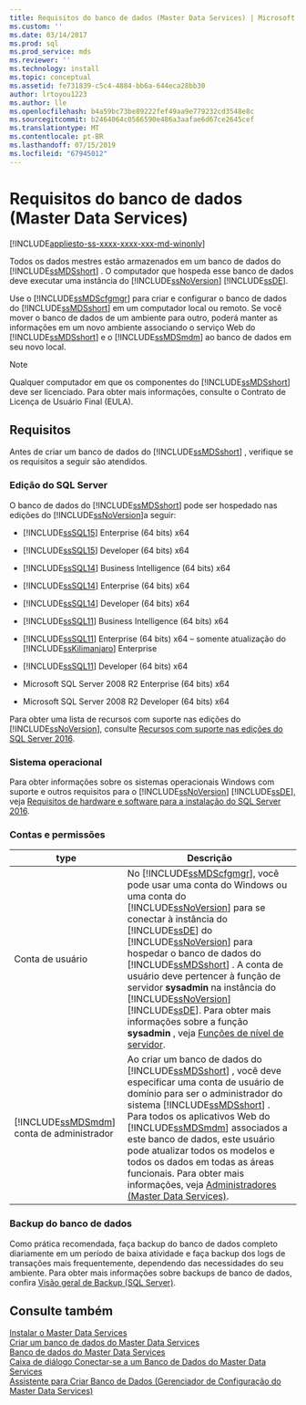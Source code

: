 ```yaml
---
title: Requisitos do banco de dados (Master Data Services) | Microsoft Docs
ms.custom: ''
ms.date: 03/14/2017
ms.prod: sql
ms.prod_service: mds
ms.reviewer: ''
ms.technology: install
ms.topic: conceptual
ms.assetid: fe731839-c5c4-4884-bb6a-644eca28bb30
author: lrtoyou1223
ms.author: lle
ms.openlocfilehash: b4a59bc73be89222fef49aa9e779232cd3548e8c
ms.sourcegitcommit: b2464064c0566590e486a3aafae6d67ce2645cef
ms.translationtype: MT
ms.contentlocale: pt-BR
ms.lasthandoff: 07/15/2019
ms.locfileid: "67945012"
---
```

# <a name="database-requirements-master-data-services"></a>Requisitos do banco de dados (Master Data Services)

[!INCLUDE[appliesto-ss-xxxx-xxxx-xxx-md-winonly](../../includes/appliesto-ss-xxxx-xxxx-xxx-md-winonly.md)]

  Todos os dados mestres estão armazenados em um banco de dados do [!INCLUDE[ssMDSshort](../../includes/ssmdsshort-md.md)] . O computador que hospeda esse banco de dados deve executar uma instância do [!INCLUDE[ssNoVersion](../../includes/ssnoversion-md.md)] [!INCLUDE[ssDE](../../includes/ssde-md.md)].  
  
 Use o [!INCLUDE[ssMDScfgmgr](../../includes/ssmdscfgmgr-md.md)] para criar e configurar o banco de dados do [!INCLUDE[ssMDSshort](../../includes/ssmdsshort-md.md)] em um computador local ou remoto. Se você mover o banco de dados de um ambiente para outro, poderá manter as informações em um novo ambiente associando o serviço Web do [!INCLUDE[ssMDSshort](../../includes/ssmdsshort-md.md)] e o [!INCLUDE[ssMDSmdm](../../includes/ssmdsmdm-md.md)] ao banco de dados em seu novo local.  
  
> [!NOTE]  
>  Qualquer computador em que os componentes do [!INCLUDE[ssMDSshort](../../includes/ssmdsshort-md.md)] deve ser licenciado. Para obter mais informações, consulte o Contrato de Licença de Usuário Final (EULA).  
  
## <a name="requirements"></a>Requisitos  
 Antes de criar um banco de dados do [!INCLUDE[ssMDSshort](../../includes/ssmdsshort-md.md)] , verifique se os requisitos a seguir são atendidos.  
  
### <a name="sql-server-edition"></a>Edição do SQL Server  
 O banco de dados do [!INCLUDE[ssMDSshort](../../includes/ssmdsshort-md.md)] pode ser hospedado nas edições do [!INCLUDE[ssNoVersion](../../includes/ssnoversion-md.md)]a seguir:  
  
 
-   [!INCLUDE[ssSQL15](../../includes/sssql15-md.md)] Enterprise (64 bits) x64  
  
-   [!INCLUDE[ssSQL15](../../includes/sssql15-md.md)] Developer (64 bits) x64  
  
-   [!INCLUDE[ssSQL14](../../includes/sssql14-md.md)] Business Intelligence (64 bits) x64  
  
-   [!INCLUDE[ssSQL14](../../includes/sssql14-md.md)] Enterprise (64 bits) x64  
  
-   [!INCLUDE[ssSQL14](../../includes/sssql14-md.md)] Developer (64 bits) x64  
  
-   [!INCLUDE[ssSQL11](../../includes/sssql11-md.md)] Business Intelligence (64 bits) x64  
  
-   [!INCLUDE[ssSQL11](../../includes/sssql11-md.md)] Enterprise (64 bits) x64 – somente atualização do [!INCLUDE[ssKilimanjaro](../../includes/sskilimanjaro-md.md)] Enterprise  
  
-   [!INCLUDE[ssSQL11](../../includes/sssql11-md.md)] Developer (64 bits) x64  
  
-   Microsoft SQL Server 2008 R2 Enterprise (64 bits) x64  
  
-   Microsoft SQL Server 2008 R2 Developer (64 bits) x64  
  
 Para obter uma lista de recursos com suporte nas edições do [!INCLUDE[ssNoVersion](../../includes/ssnoversion-md.md)], consulte [Recursos com suporte nas edições do SQL Server 2016](../../sql-server/editions-and-supported-features-for-sql-server-2016.md). 
  
### <a name="operating-system"></a>Sistema operacional  
 Para obter informações sobre os sistemas operacionais Windows com suporte e outros requisitos para o [!INCLUDE[ssNoVersion](../../includes/ssnoversion-md.md)] [!INCLUDE[ssDE](../../includes/ssde-md.md)], veja [Requisitos de hardware e software para a instalação do SQL Server 2016](../../sql-server/install/hardware-and-software-requirements-for-installing-sql-server.md).  
  
### <a name="accounts-and-permissions"></a>Contas e permissões  
  
|type|Descrição|  
|----------|-----------------|  
|Conta de usuário|No [!INCLUDE[ssMDScfgmgr](../../includes/ssmdscfgmgr-md.md)], você pode usar uma conta do Windows ou uma conta do [!INCLUDE[ssNoVersion](../../includes/ssnoversion-md.md)] para se conectar à instância do [!INCLUDE[ssDE](../../includes/ssde-md.md)] do [!INCLUDE[ssNoVersion](../../includes/ssnoversion-md.md)] para hospedar o banco de dados do [!INCLUDE[ssMDSshort](../../includes/ssmdsshort-md.md)] . A conta de usuário deve pertencer à função de servidor **sysadmin** na instância do [!INCLUDE[ssNoVersion](../../includes/ssnoversion-md.md)] [!INCLUDE[ssDE](../../includes/ssde-md.md)]. Para obter mais informações sobre a função **sysadmin** , veja [Funções de nível de servidor](../../relational-databases/security/authentication-access/server-level-roles.md).|  
|[!INCLUDE[ssMDSmdm](../../includes/ssmdsmdm-md.md)] conta de administrador|Ao criar um banco de dados do [!INCLUDE[ssMDSshort](../../includes/ssmdsshort-md.md)] , você deve especificar uma conta de usuário de domínio para ser o administrador do sistema [!INCLUDE[ssMDSshort](../../includes/ssmdsshort-md.md)] . Para todos os aplicativos Web do [!INCLUDE[ssMDSmdm](../../includes/ssmdsmdm-md.md)] associados a este banco de dados, este usuário pode atualizar todos os modelos e todos os dados em todas as áreas funcionais. Para obter mais informações, veja [Administradores &#40;Master Data Services&#41;](../../master-data-services/administrators-master-data-services.md).|  
  
### <a name="database-backup"></a>Backup do banco de dados  
 Como prática recomendada, faça backup do banco de dados completo diariamente em um período de baixa atividade e faça backup dos logs de transações mais frequentemente, dependendo das necessidades do seu ambiente. Para obter mais informações sobre backups de banco de dados, confira [Visão geral de Backup &#40;SQL Server&#41;](../../relational-databases/backup-restore/backup-overview-sql-server.md).  
  
## <a name="see-also"></a>Consulte também  
 [Instalar o Master Data Services](../../master-data-services/install-windows/install-master-data-services.md)   
 [Criar um banco de dados do Master Data Services](../../master-data-services/install-windows/create-a-master-data-services-database.md)   
 [Banco de dados do Master Data Services](../../master-data-services/master-data-services-database.md)   
 [Caixa de diálogo Conectar-se a um Banco de Dados do Master Data Services](../../master-data-services/connect-to-a-master-data-services-database-dialog-box.md)   
 [Assistente para Criar Banco de Dados &#40;Gerenciador de Configuração do Master Data Services&#41;](../../master-data-services/create-database-wizard-master-data-services-configuration-manager.md)  
  
  
